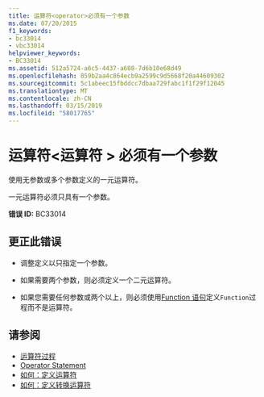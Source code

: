 ```yaml
---
title: 运算符<operator>必须有一个参数
ms.date: 07/20/2015
f1_keywords:
- bc33014
- vbc33014
helpviewer_keywords:
- BC33014
ms.assetid: 512a5724-a6c5-4437-a608-7d6b10e68d49
ms.openlocfilehash: 859b2aa4c864ecb9a2599c9d5668f20a44609302
ms.sourcegitcommit: 5c1abeec15fbddcc7dbaa729fabc1f1f29f12045
ms.translationtype: MT
ms.contentlocale: zh-CN
ms.lasthandoff: 03/15/2019
ms.locfileid: "58017765"
---
```

# <a name="operator-operator-must-have-one-parameter"></a>运算符\<运算符 > 必须有一个参数
使用无参数或多个参数定义的一元运算符。  
  
 一元运算符必须只具有一个参数。  
  
 **错误 ID:** BC33014  
  
## <a name="to-correct-this-error"></a>更正此错误  
  
-   调整定义以只指定一个参数。  
  
-   如果需要两个参数，则必须定义一个二元运算符。  
  
-   如果您需要任何参数或两个以上，则必须使用[Function 语句](../../visual-basic/language-reference/statements/function-statement.md)定义`Function`过程而不是运算符。  
  
## <a name="see-also"></a>请参阅

- [运算符过程](../../visual-basic/programming-guide/language-features/procedures/operator-procedures.md)
- [Operator Statement](../../visual-basic/language-reference/statements/operator-statement.md)
- [如何：定义运算符](../../visual-basic/programming-guide/language-features/procedures/how-to-define-an-operator.md)
- [如何：定义转换运算符](../../visual-basic/programming-guide/language-features/procedures/how-to-define-a-conversion-operator.md)
